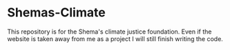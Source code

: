 # Shemas-Climate
This repository is for the Shema's climate justice foundation. Even if the website is taken away from me as a project I will still finish writing the code.
